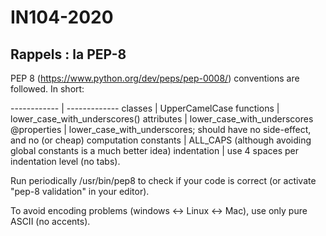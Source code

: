 # IN104-2020


## Rappels : la PEP-8

PEP 8 (https://www.python.org/dev/peps/pep-0008/) conventions are followed. In short:


------------ | -------------
classes      |  UpperCamelCase
functions    |  lower_case_with_underscores()
attributes   |  lower_case_with_underscores
@properties  |  lower_case_with_underscores; should have no side-effect, and no (or cheap) computation
constants    |  ALL_CAPS (although avoiding global constants is a much better idea)
indentation  |  use 4 spaces per indentation level (no tabs).


Run periodically /usr/bin/pep8 to check if your code is correct (or activate "pep-8 validation" in your editor).

To avoid encoding problems (windows <-> Linux <-> Mac), use only pure ASCII (no accents).

